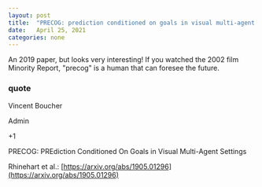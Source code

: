 ```yaml
---
layout: post
title:  "PRECOG: prediction conditioned on goals in visual multi-agent settings"
date:   April 25, 2021
categories: none
---
```


An 2019 paper, but looks very interesting! If you watched the 2002 film Minority Report, "precog" is a human that can foresee the future. 









### quote
 Vincent Boucher

Admin






+1

PRECOG: PREdiction Conditioned On Goals in Visual Multi-Agent Settings

Rhinehart et al.: [https://arxiv.org/abs/1905.01296](https://arxiv.org/abs/1905.01296)



 

